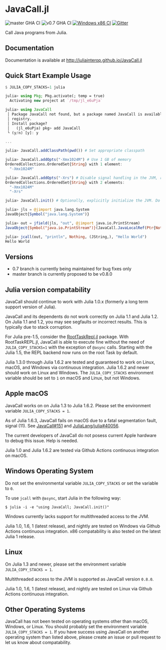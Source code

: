 # JavaCall.jl

![master GHA CI](https://github.com/JuliaInterop/JavaCall.jl/actions/workflows/CI.yml/badge.svg)
![v0.7 GHA CI](https://github.com/JuliaInterop/JavaCall.jl/actions/workflows/CI.yml/badge.svg?branch=v0.7)
[![Windows x86 CI](https://ci.appveyor.com/api/projects/status/qeu6ul9o9s6t5tiw?svg=true)](https://ci.appveyor.com/project/aviks/javacall-jl-6c24s)
[![Gitter](https://badges.gitter.im/JavaCall-jl/community.svg)](https://gitter.im/JavaCall-jl/community?utm_source=badge&utm_medium=badge&utm_campaign=pr-badge)

Call Java programs from Julia.

## Documentation

Documentation is available at http://juliainterop.github.io/JavaCall.jl

## Quick Start Example Usage

```julia
$ JULIA_COPY_STACKS=1 julia

julia> using Pkg; Pkg.activate(; temp = true)
  Activating new project at `/tmp/jl_e6uPja`

julia> using JavaCall
 │ Package JavaCall not found, but a package named JavaCall is available from a
 │ registry. 
 │ Install package?
 │   (jl_e6uPja) pkg> add JavaCall 
 └ (y/n) [y]: y

...

julia> JavaCall.addClassPath(pwd()) # Set appropriate classpath

julia> JavaCall.addOpts("-Xmx1024M") # Use 1 GB of memory
OrderedCollections.OrderedSet{String} with 1 element:
  "-Xmx1024M"

julia> JavaCall.addOpts("-Xrs") # Disable signal handling in the JVM, reducing performance but enhancing compatability
OrderedCollections.OrderedSet{String} with 2 elements:
  "-Xmx1024M"
  "-Xrs"

julia> JavaCall.init() # Optionally, explicitly initialize the JVM. Do not use this in package `__init__()` to allow other packages to add class paths or options.

julia> jls = @jimport java.lang.System
JavaObject{Symbol("java.lang.System")}

julia> out = jfield(jls, "out", @jimport java.io.PrintStream)
JavaObject{Symbol("java.io.PrintStream")}(JavaCall.JavaLocalRef(Ptr{Nothing} @0x0000000003ecda38))

julia> jcall(out, "println", Nothing, (JString,), "Hello World")
Hello World
```

## Versions

* 0.7 branch is currently being maintained for bug fixes only
* master branch is currently proposed to be v0.8.0

## Julia version compatability

JavaCall should continue to work with Julia 1.0.x (formerly a long term support version of Julia).

JavaCall and its dependents do not work correctly on Julia 1.1 and Julia 1.2.  On Julia 1.1 and 1.2, you may see segfaults or incorrect results. This is typically due to stack corruption.

For Julia pre-1.5, consider the [RootTaskRepl.jl](https://github.com/mkitti/RootTaskREPL.jl) package. With RootTaskREPL.jl, JavaCall is able to execute fine without the need of `JULIA_COPY_STACKS=1` with the exception of `@async` calls. Starting with the Julia 1.5, the REPL backend now runs on the root Task by default.

Julia 1.3.0 through Julia 1.6.2 are tested and guaranteed to work on Linux, macOS, and Windows via continuous integration. Julia 1.6.2 and newer should work on Linux and Windows. The `JULIA_COPY_STACKS` environment variable should be set to `1` on macOS and Linux, but not Windows.

## Apple macOS

JavaCall works on on Julia 1.3 to Julia 1.6.2. Please set the environment variable `JULIA_COPY_STACKS = 1`. 

As of Julia 1.6.3, JavaCall fails on macOS due to a fatal segmentation fault, signal (11). See [JavaCall#151](https://github.com/JuliaInterop/JavaCall.jl/issues/151) and [JuliaLang/julia#40056](https://github.com/JuliaLang/julia/pull/40056).

The current developers of JavaCall do not posess current Apple hardware to debug this issue. Help is needed.

Julia 1.0 and Julia 1.6.2 are tested via Github Actions continuous integration on macOS.

## Windows Operating System

Do not set the environmental variable `JULIA_COPY_STACKS` or set the variable to `0`.

To use `jcall` with `@async`, start Julia in the following way:

```
$ julia -i -e "using JavaCall; JavaCall.init()"
```

Windows currently lacks support for multithreaded access to the JVM.

Julia 1.0, 1.6, 1 (latest release), and nightly are tested on Windows via Github Actions continuous integration.
x86 compatability is also tested on the latest Julia 1 release.

## Linux

On Julia 1.3 and newer, please set the environment variable `JULIA_COPY_STACKS = 1`.

Multithreaded access to the JVM is supported as JavaCall version `0.8.0`.

Julia 1.0, 1.6, 1 (latest release), and nightly are tested on Linux via Github Actions continuous integration.

## Other Operating Systems

JavaCall has not been tested on operating systems other than macOS, Windows, or Linux.
You should probably set the environment variable `JULIA_COPY_STACKS = 1`.
If you have success using JavaCall on another operating system than listed above,
please create an issue or pull request to let us know about compatability.
